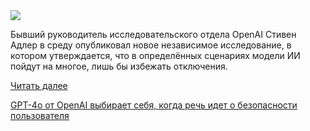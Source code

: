 <!--2025-06-12 12:50:29-->
<div class="yb">
  <div class="rss habr"><img src="https://habrastorage.org/getpro/habr/upload_files/9d3/8fe/fa5/9d38fefa5f62b82c36297229c1aa6c28.jpg" /><p>Бывший руководитель исследовательского отдела OpenAI Стивен Адлер в среду опубликовал новое независимое исследование, в котором утверждается, что в определённых сценариях модели ИИ пойдут на многое, лишь бы избежать отключения.</p> <a href="https://habr.com/ru/articles/917920/#habracut">Читать далее</a> <p class="titl"><a href="https://habr.com/ru/companies/bothub/news/917920/?utm_source=habrahabr&utm_medium=rss&utm_campaign=917920">GPT-4o от OpenAI выбирает себя, когда речь идет о безопасности пользователя</a></p></div>
</div>
